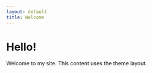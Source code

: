 ```yaml
---
layout: default
title: Welcome
---
```


# Hello!

Welcome to my site. This content uses the theme layout.
